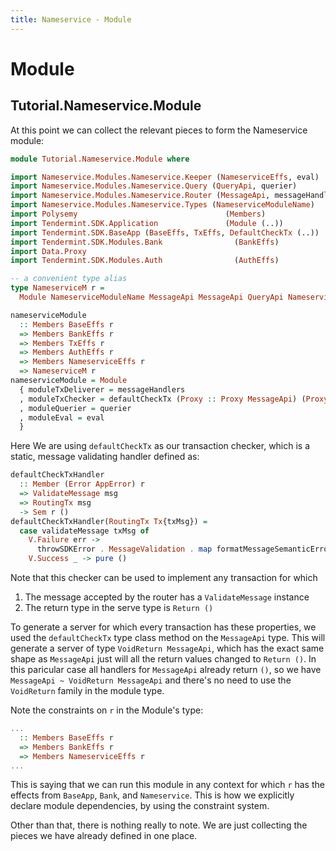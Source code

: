 ```yaml
---
title: Nameservice - Module
---
```


# Module

## Tutorial.Nameservice.Module

At this point we can collect the relevant pieces to form the Nameservice module:

~~~ haskell
module Tutorial.Nameservice.Module where

import Nameservice.Modules.Nameservice.Keeper (NameserviceEffs, eval)
import Nameservice.Modules.Nameservice.Query (QueryApi, querier)
import Nameservice.Modules.Nameservice.Router (MessageApi, messageHandlers)
import Nameservice.Modules.Nameservice.Types (NameserviceModuleName)
import Polysemy                                 (Members)
import Tendermint.SDK.Application               (Module (..))
import Tendermint.SDK.BaseApp (BaseEffs, TxEffs, DefaultCheckTx (..))
import Tendermint.SDK.Modules.Bank                (BankEffs)
import Data.Proxy
import Tendermint.SDK.Modules.Auth                (AuthEffs)

-- a convenient type alias
type NameserviceM r =
  Module NameserviceModuleName MessageApi MessageApi QueryApi NameserviceEffs r

nameserviceModule
  :: Members BaseEffs r
  => Members BankEffs r
  => Members TxEffs r
  => Members AuthEffs r
  => Members NameserviceEffs r
  => NameserviceM r
nameserviceModule = Module
  { moduleTxDeliverer = messageHandlers
  , moduleTxChecker = defaultCheckTx (Proxy :: Proxy MessageApi) (Proxy :: Proxy r)
  , moduleQuerier = querier
  , moduleEval = eval
  }

~~~

Here We are using `defaultCheckTx` as our transaction checker, which is a static, message validating handler defined as:

~~~ haskell ignore
defaultCheckTxHandler
  :: Member (Error AppError) r
  => ValidateMessage msg
  => RoutingTx msg
  -> Sem r ()
defaultCheckTxHandler(RoutingTx Tx{txMsg}) =
  case validateMessage txMsg of
    V.Failure err ->
      throwSDKError . MessageValidation . map formatMessageSemanticError $ err
    V.Success _ -> pure ()
~~~

Note that this checker can be used to implement any transaction for which
1. The message accepted by the router has a `ValidateMessage` instance
2. The return type in the serve type is `Return ()`

To generate a server for which every transaction has these properties, we used the `defaultCheckTx` type class method on the `MessageApi` type. This will generate a server of type `VoidReturn MessageApi`, which has the exact same shape as `MessageApi` just will all the return values changed to `Return ()`. In this paricular case all handlers for `MessageApi` already return `()`, so we have `MessageApi ~ VoidReturn MessageApi` and there's no need to use the `VoidReturn` family in the module type.

Note the constraints on `r` in the Module's type:

~~~ haskell ignore
...
  :: Members BaseEffs r
  => Members BankEffs r
  => Members NameserviceEffs r
...
~~~

This is saying that we can run this module in any context for which `r` has the effects from `BaseApp`, `Bank`, and `Nameservice`. This is how we explicitly declare module dependencies, by using the constraint system.

Other than that, there is nothing really to note. We are just collecting the pieces we have already defined in one place.
